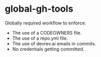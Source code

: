# global-gh-tools
Globally required workflow to enforce:
- The use of a CODEOWNERS file.
- The use of a repo.yml file.
- The use of devrev.ai emails in commits.
- No credentials getting committed.
